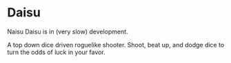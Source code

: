 # Daisu

 Naisu Daisu is in (very slow) development.
 
 A top down dice driven roguelike shooter. Shoot, beat up, and dodge dice to turn the odds of luck in your favor.
